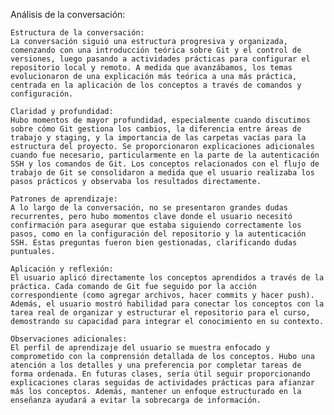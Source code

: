 Análisis de la conversación:

    Estructura de la conversación:
    La conversación siguió una estructura progresiva y organizada, comenzando con una introducción teórica sobre Git y el control de versiones, luego pasando a actividades prácticas para configurar el repositorio local y remoto. A medida que avanzábamos, los temas evolucionaron de una explicación más teórica a una más práctica, centrada en la aplicación de los conceptos a través de comandos y configuración.

    Claridad y profundidad:
    Hubo momentos de mayor profundidad, especialmente cuando discutimos sobre cómo Git gestiona los cambios, la diferencia entre áreas de trabajo y staging, y la importancia de las carpetas vacías para la estructura del proyecto. Se proporcionaron explicaciones adicionales cuando fue necesario, particularmente en la parte de la autenticación SSH y los comandos de Git. Los conceptos relacionados con el flujo de trabajo de Git se consolidaron a medida que el usuario realizaba los pasos prácticos y observaba los resultados directamente.

    Patrones de aprendizaje:
    A lo largo de la conversación, no se presentaron grandes dudas recurrentes, pero hubo momentos clave donde el usuario necesitó confirmación para asegurar que estaba siguiendo correctamente los pasos, como en la configuración del repositorio y la autenticación SSH. Estas preguntas fueron bien gestionadas, clarificando dudas puntuales.

    Aplicación y reflexión:
    El usuario aplicó directamente los conceptos aprendidos a través de la práctica. Cada comando de Git fue seguido por la acción correspondiente (como agregar archivos, hacer commits y hacer push). Además, el usuario mostró habilidad para conectar los conceptos con la tarea real de organizar y estructurar el repositorio para el curso, demostrando su capacidad para integrar el conocimiento en su contexto.

    Observaciones adicionales:
    El perfil de aprendizaje del usuario se muestra enfocado y comprometido con la comprensión detallada de los conceptos. Hubo una atención a los detalles y una preferencia por completar tareas de forma ordenada. En futuras clases, sería útil seguir proporcionando explicaciones claras seguidas de actividades prácticas para afianzar más los conceptos. Además, mantener un enfoque estructurado en la enseñanza ayudará a evitar la sobrecarga de información.

